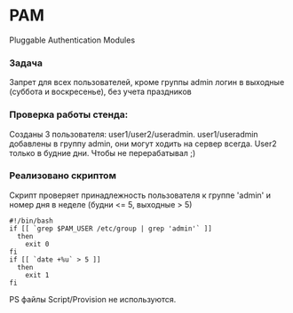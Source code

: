 # PAM
Pluggable Authentication Modules


### Задача
Запрет для всех пользователей, кроме группы admin логин в выходные (суббота и воскресенье), без учета праздников

### Проверка работы стенда: 
Созданы 3 пользователя: user1/user2/useradmin. 
user1/useradmin добавлены в группу admin, они могут ходить на сервер всегда.
User2 только в будние дни. Чтобы не перерабатывал ;)

### Реализовано скриптом
Скрипт проверяет принадлежность пользователя к группе 'admin' и номер дня в неделе (будни <= 5, выходные > 5)

```
#!/bin/bash
if [[ `grep $PAM_USER /etc/group | grep 'admin'` ]]
  then
    exit 0
fi
if [[ `date +%u` > 5 ]]
  then
    exit 1
fi
```

PS файлы Script/Provision не используются. 
